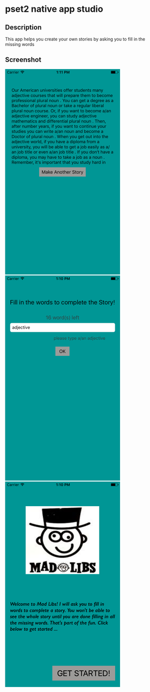 # pset2 native app studio

## Description

This app helps you create your own stories by asking you to fill in the missing words

## Screenshot

![Alt text](/jenniferbuur-pset2/Assets.xcassets/screenshot1pset2.imageset/screenshot1pset2.png)![Alt text](/jenniferbuur-pset2/Assets.xcassets/screenshot2pset2.imageset/screenshot2pset2.png)![Alt text](/jenniferbuur-pset2/Assets.xcassets/screenshot3pset2.imageset/screenshot3pset2.png)


